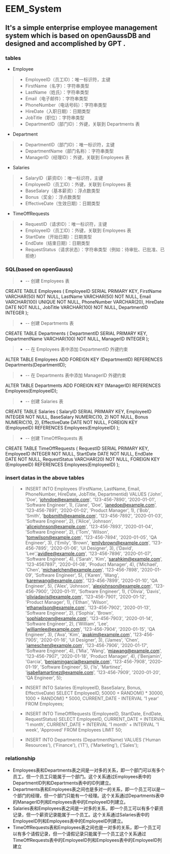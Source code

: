 # EEM_System
## It's a simple enterprise employee management system which is based on openGaussDB and designed and accomplished by GPT .
### tables
* Employee
> * EmployeeID（员工ID）：唯一标识符，主键
> * FirstName（名字）：字符串类型
> * LastName（姓氏）：字符串类型
> * Email（电子邮件）：字符串类型
> * PhoneNumber（电话号码）：字符串类型
> * HireDate（入职日期）：日期类型
> * JobTitle（职位）：字符串类型
> * DepartmentID（部门ID）：外键，关联到 Departments 表

* Department
> * DepartmentID（部门ID）：唯一标识符，主键
> * DepartmentName（部门名称）：字符串类型
> * ManagerID（经理ID）：外键，关联到 Employees 表

* Salaries
> * SalaryID（薪资ID）：唯一标识符，主键
> * EmployeeID（员工ID）：外键，关联到 Employees 表
> * BaseSalary（基本薪资）：浮点数类型
> * Bonus（奖金）：浮点数类型
> * EffectiveDate（生效日期）：日期类型

* TimeOffRequests
> * RequestID（请求ID）：唯一标识符，主键
> * EmployeeID（员工ID）：外键，关联到 Employees 表
> * StartDate（开始日期）：日期类型
> * EndDate（结束日期）：日期类型
> * RequestStatus（请求状态）：字符串类型（例如：待审批、已批准、已拒绝）

### SQL(based on openGauss)
> * -- 创建 Employees 表
> 
CREATE TABLE Employees (
    EmployeeID SERIAL PRIMARY KEY,
    FirstName VARCHAR(50) NOT NULL,
    LastName VARCHAR(50) NOT NULL,
    Email VARCHAR(100) UNIQUE NOT NULL,
    PhoneNumber VARCHAR(20),
    HireDate DATE NOT NULL,
    JobTitle VARCHAR(100) NOT NULL,
    DepartmentID INTEGER
);

> * -- 创建 Departments 表
> 
CREATE TABLE Departments (
    DepartmentID SERIAL PRIMARY KEY,
    DepartmentName VARCHAR(100) NOT NULL,
    ManagerID INTEGER
);

> * -- 在 Employees 表中添加 DepartmentID 外键约束
> 
ALTER TABLE Employees
ADD FOREIGN KEY (DepartmentID) REFERENCES Departments(DepartmentID);

>  * -- 在 Departments 表中添加 ManagerID 外键约束
>  
ALTER TABLE Departments
ADD FOREIGN KEY (ManagerID) REFERENCES Employees(EmployeeID);

> * -- 创建 Salaries 表
> 
CREATE TABLE Salaries (
    SalaryID SERIAL PRIMARY KEY,
    EmployeeID INTEGER NOT NULL,
    BaseSalary NUMERIC(10, 2) NOT NULL,
    Bonus NUMERIC(10, 2),
    EffectiveDate DATE NOT NULL,
    FOREIGN KEY (EmployeeID) REFERENCES Employees(EmployeeID)
);

> * -- 创建 TimeOffRequests 表
> 
CREATE TABLE TimeOffRequests (
    RequestID SERIAL PRIMARY KEY,
    EmployeeID INTEGER NOT NULL,
    StartDate DATE NOT NULL,
    EndDate DATE NOT NULL,
    RequestStatus VARCHAR(20) NOT NULL,
    FOREIGN KEY (EmployeeID) REFERENCES Employees(EmployeeID)
);

### insert datas in the above tables
> * INSERT INTO Employees (FirstName, LastName, Email, PhoneNumber, HireDate, JobTitle, Departmentid)
VALUES ('John', 'Doe', 'johndoe@example.com', '123-456-7890', '2020-01-01', 'Software Engineer', 1),
('Jane', 'Doe', 'janedoe@example.com', '123-456-7891', '2020-01-02', 'Product Manager', 1),
('Bob', 'Smith', 'bobsmith@example.com', '123-456-7892', '2020-01-03', 'Software Engineer', 2),
('Alice', 'Johnson', 'alicejohnson@example.com', '123-456-7893', '2020-01-04', 'Software Engineer', 2),
('Tom', 'Wilson', 'tomwilson@example.com', '123-456-7894', '2020-01-05', 'QA Engineer', 3),
('Emily', 'Brown', 'emilybrown@example.com', '123-456-7895', '2020-01-06', 'UI Designer', 3),
('David', 'Lee','avidlee@example.com', '123-456-7896', '2020-01-07', 'Software Engineer', 4),
('Sarah', 'Kim', 'sarahkim@example.com', '123-4567897', '2020-01-08', 'Product Manager', 4),
('Michael', 'Chen', 'michaelchen@example.com', '123-456-7898', '2020-01-09', 'Software Engineer', 5),
('Karen', 'Wang', 'karenwang@example.com', '123-456-7899', '2020-01-10', 'QA Engineer', 5),
('Alex', 'Johnson', 'alexjohnson@example.com', '123-456-7900', '2020-01-11', 'Software Engineer', 1),
('Olivia', 'Davis', 'oliviadavis@example.com', '123-456-7901', '2020-01-12', 'Product Manager', 1),
('Ethan', 'Wilson', 'ethanwilson@example.com', '123-456-7902', '2020-01-13', 'Software Engineer', 2),
('Sophia', 'Brown', 'sophiabrown@example.com', '123-456-7903', '2020-01-14', 'Software Engineer', 2),
('William', 'Lee', 'williamlee@example.com', '123-456-7904', '2020-01-15', 'QA Engineer', 3),
('Ava', 'Kim', 'avakim@example.com', '123-456-7905', '2020-01-16', 'UI Designer', 3),
('James', 'Chen', 'jameschen@example.com', '123-456-7906', '2020-01-17', 'Software Engineer', 4),
('Mia', 'Wang', 'miawang@example.com', '123-456-7907', '2020-01-18', 'Product Manager', 4),
('Benjamin', 'Garcia', 'benjamingarcia@example.com', '123-456-7908', '2020-01-19', 'Software Engineer', 5),
('Is', 'Martinez', 'isabellamartinez@example.com', '123-456-7909', '2020-01-20', 'QA Engineer', 5);

> * INSERT INTO Salaries (EmployeeID, BaseSalary, Bonus, EffectiveDate) SELECT EmployeeID, 50000 + RANDOM() * 30000, 1000 + RANDOM() * 5000, CURRENT_DATE - INTERVAL '1 year' FROM Employees;

> * INSERT INTO TimeOffRequests (EmployeeID, StartDate, EndDate, RequestStatus) SELECT EmployeeID, CURRENT_DATE + INTERVAL '1 month', CURRENT_DATE + INTERVAL '1 month' + INTERVAL '1 week', 'Approved' FROM Employees LIMIT 50;

> * INSERT INTO Departments (DepartmentName) VALUES ('Human Resources'), ('Finance'), ('IT'), ('Marketing'), ('Sales');

### relationship 
* Employees表和Departments表之间是一对多的关系，即一个部门可以有多个员工，但一个员工只能属于一个部门。这个关系通过Employees表中的DepartmentID列和Departments表中的ID列建立。
* Departments表和Employees表之间也是多对一的关系，即一个员工可以是一个部门的经理，但一个部门只能有一个经理。这个关系通过Departments表中的ManagerID列和Employees表中的EmployeeID列建立。
* Salaries表和Employees表之间是一对多的关系，即一个员工可以有多个薪资记录，但一个薪资记录能属于一个员工。这个关系通过Salaries表中的EmployeeID列和Employees表中的EmployeeID列建立。
* TimeOffRequests表和Employees表之间也是一对多的关系，即一个员工可以有多个请假记录，但一个请假记录只能属于一个员工这个关系通过TimeOffRequests表中的EmployeeID列和Employees表中的EmployeeID列建立





